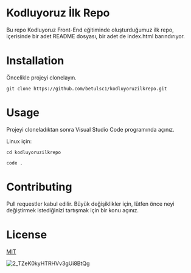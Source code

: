 # Kodluyoruz İlk Repo

Bu repo Kodluyoruz Front-End eğitiminde oluşturduğumuz ilk repo, içerisinde bir adet README dosyası, bir adet de index.html barındırıyor.

# Installation

Öncelikle projeyi clonelayın. 

`git clone https://github.com/betulsc1/kodluyoruzilkrepo.git`

# Usage

Projeyi cloneladıktan sonra Visual Studio Code programında açınız. 

Linux için:

`cd kodluyoruzilkrepo`

`code .` 

# Contributing

Pull requestler kabul edilir. Büyük değişiklikler için, lütfen önce neyi değiştirmek istediğinizi tartışmak için bir konu açınız.

# License

[MIT](https://github.com/git/git-scm.com/blob/main/MIT-LICENSE.txt)





![2_TZeK0kyHTRHVv3gUi8BtQg](C:\Users\BETÜL\Downloads\2_TZeK0kyHTRHVv3gUi8BtQg.png)

